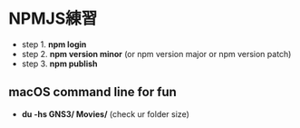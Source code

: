 # NPMJS練習

* step 1. __npm login__
* step 2. __npm version minor__ (or npm version major or npm version patch)
* step 3. __npm publish__

## macOS command line for fun

* __du -hs GNS3/ Movies/__ (check ur folder size)